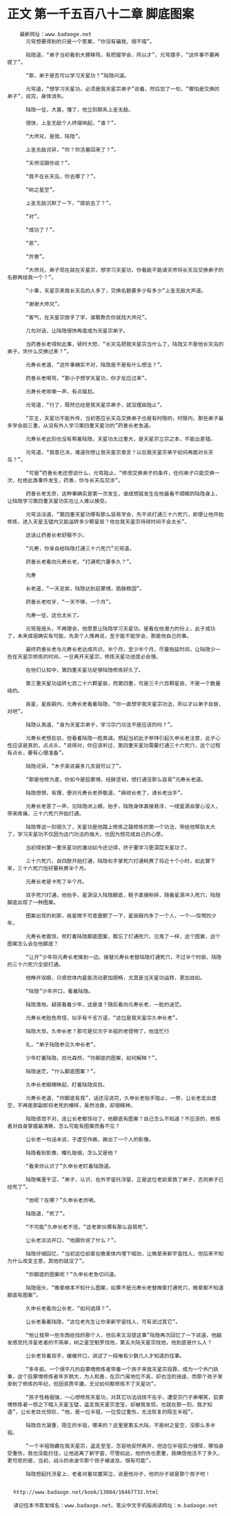 # 正文 第一千五百八十二章 脚底图案
        最新网址：www.badaoge.net
          元穹想要得到的只是一个答案，“你没有骗我，很不错”。
      
          陆隐道，“弟子当初看到大挪移阵，有把握学会，所以才”，元穹摆手，“这件事不要再提了”。
      
          “那，弟子是否可以学习天星功？”陆隐问道。
      
          元穹道，“想学习天星功，必须是我天星宗弟子”说着，然后加了一句，“哪怕是交换的弟子”，说完，身体消失。
      
          陆隐一怔，大喜，懂了，他立刻联系上圣无敌。
      
          很快，上圣无敌个人终端响起，“谁？”。
      
          “大师兄，是我，陆隐”。
      
          上圣无敌诧异，“你？你活着回来了？”。
      
          “天师没跟你说？”。
      
          “我不在长天岛，你去哪了？”。
      
          “树之星空”。
      
          上圣无敌沉默了一下，“提前去了？”。
      
          “对”。
      
          “成功了？”。
      
          “恩”。
      
          “厉害”。
      
          “大师兄，弟子现在就在天星宗，想学习天星功，你看能不能请天师将长天岛交换弟子的名额再给我一个？”。
      
          “小事，天星宗来我长天岛的人多了，交换名额要多少有多少”上圣无敌大声道。
      
          “谢谢大师兄”。
      
          “客气，在天星宗放手了学，谁敢欺负你就找大师兄”。
      
          几句对话，让陆隐很快再度成为天星宗弟子。
      
          当药善长老得知此事，顿时大怒，“长天岛把我天星宗当什么了，陆隐又不是他长天岛的弟子，凭什么交换过来？”。
      
          元寿长老道，“这件事确实不对，陆隐是不是有什么想法？”。
      
          药善长老喝骂，“那小子想学天星功，你才反应过来”。
      
          元寿长老咳嗽一声，有点尴尬。
      
          元穹道，“行了，既然已经是我天星宗弟子，就没理由阻止”。
      
          “宗主，天星功不能外传，当初答应长天岛交换弟子也是有时限的，时限内，那些弟子最多学会前三重，从没有外人学习第四重天星功的”药善长老急道。
      
          元寿长老此刻也没有帮着陆隐，天星功太过重大，是天星宗立宗之本，不能出差错。
      
          元穹道，“我意已决，难道你想让我天星宗食言？以后我天星宗弟子如何再面对长天岛？”。
      
          “可是”药善长老还想说什么，元穹阻止，“修改交换弟子的条件，任何弟子只能交换一次，杜绝此类事件发生，药善，你与长天岛交涉”。
      
          药善长老无奈，这种事确实是第一次发生，谁成想就发生在他最看不顺眼的陆隐身上，让陆隐学习第四重天星功实在让人难以接受。
      
          元穹淡淡道，“第四重天星功哪有那么容易学会，先不说打通三十六死穴，即便让他开始修炼，进入天星玉璧内又能运转多少颗星辰？他在我天星宗待得时间不会太长”。
      
          这话让药善长老舒服不少。
      
          “元寿，你亲自给陆隐打通三十六死穴”元穹道。
      
          药善长老看向元寿长老，“打通死穴要多久？”。
      
          元寿
      
          长老道，“一天足矣，陆隐达到启蒙境，筋脉稳固”。
      
          药善长老咬牙，“一天不够，一个月”。
      
          元寿一怔，这也太长了。
      
          元穹摇摇头，不再理会，他愿意让陆隐学习天星功，是看在他潜力的份上，此子成功了，未来成祖确实有可能，先卖个人情再说，至于能不能学会，那是他自己的事。
      
          最终药善长老与元寿长老达成共识，半个月，至少半个月，尽量拖延时间，让陆隐少一些在天星宗修炼的时间，一旦离开天星宗，修炼天星功进度必会慢。
      
          在他们认知中，第四重天星功足够陆隐修炼好久了。
      
          第三重天星功运转七百二十六颗星辰，而第四重，可是三千六百颗星辰，不是一个数量级的。
      
          辰星，星辰殿内，元寿长老看着陆隐，“你一直想学我天星宗功法，所以才以弟子自居，对吧”。
      
          陆隐认真道，“身为天星宗弟子，学习宗门功法不是应该的吗？”。
      
          元寿长老想反驳，但看着陆隐一脸真诚，想起当初此子参拜引起久申长老注意，此子心性应该是真的，点点头，“说得对，你应该听过，第四重天星功需要打通三十六死穴，这个过程有点长，要有心理准备”。
      
          陆隐诧异，“木子英说最多几天就可以了”。
      
          “那是他修为差，你如今是启蒙境，经脉坚韧，想打通没那么容易”元寿长老道。
      
          陆隐想想，有理，便对元寿长老恭敬道，“麻烦长老了，请长老出手”。
      
          元寿长老恩了一声，见陆隐闭上眼，抬手，陆隐身体直接悬浮，一缕星源自掌心没入，带来疼痛，三十六死穴开始打通。
      
          陆隐等这一刻很久了，天星功是他踏上修炼之路修炼的第一个功法，带给他帮助太大了，学习天星功不仅因为这门功法的强大，也因为想完成自己的心愿。
      
          当初得到第一重天星功的激动如今还记得，终于要学习更深层天星功了。
      
          三十六死穴，自四肢开始打通，陆隐右手掌死穴打通耗费了将近十个小时，如此算下来，三十六死穴恰好要耗费半个月。
      
          元寿长老是卡死了半个月。
      
          双手死穴打通，他抬手，星源没入陆隐脚底，鞋子直接粉碎，随着星源冲入死穴，陆隐脚底出现了一种图案。
      
          图案出现的刹那，辰星微不可查震颤了一下，星辰殿内多了一个人，一个——惊愕的少年。
      
          元寿长老震惊，死盯着陆隐脚底图案，都忘了打通死穴，见鬼了一样，这个图案，这个图案怎么会在他脚底？
      
          “让开”少年将元寿长老推到一边，接替元寿长老替陆隐打通死穴，不过半个时辰，陆隐的三十六死穴全部打通。
      
          他睁开双眼，只感觉体内星能流动更加顺畅，尤其是当天星功运转，更加自如。
      
          “陆隐”少年开口，看着陆隐。
      
          陆隐落地，疑惑看着少年，这是谁？随后看向元寿长老，一脸的迷茫。
      
          元寿长老脸色奇怪，似乎有千言万语，“这位是我天星宗久申长老”。
      
          陆隐大惊，久申长老？那可是仅次于半祖的老怪物了，他连忙行
      
          礼，“弟子陆隐参见久申长老”。
      
          少年盯着陆隐，目光森然，“你脚底的图案，如何解释？”。
      
          陆隐迷茫，“什么脚底图案？”。
      
          久申长老眼睛眯起，盯着陆隐双目。
      
          元寿长老道，“你脚底有我”，话还没说完，久申长老抬手阻止，一旁，公长老走出虚空，不再是那副即将老死的模样，虽然沧桑，却很精神。
      
          陆隐感觉不对，连公长老都惊动了，他脚底有图案？自己怎么不知道？不应该的，修炼者对自身掌握最清晰，怎么可能有图案而看不见？
      
          公长老一句话未说，于虚空作画，画出了一个人的影像。
      
          陆隐看到影像，瞳孔陡缩，怎么又是他？
      
          “看来你认识了”久申长老盯着陆隐道。
      
          陆隐嘴里干涩，“弟子，认识，在外宇宙托浮星，正是这位老前辈救了弟子，否则弟子已经死了”。
      
          “他呢？在哪？”久申长老厉喝。
      
          陆隐道，“死了”。
      
          “不可能”久申长老不信，“这老家伙哪有那么容易死”。
      
          公长老淡淡开口，“他跟你说了什么？”。
      
          陆隐仔细回忆，“当初这位前辈在晚辈体内埋下暗劲，让晚辈来新宇宙找人，但后来不知为什么改变主意，其他的就没了”。
      
          “你脚底的图案呢？”久申长老急切问道。
      
          陆隐摇头，“晚辈根本不知什么图案，如果不是元寿长老替晚辈打通死穴，晚辈都不知道脚底有图案”。
      
          久申长老看向公长老，“如何选择？”。
      
          公长老看着陆隐，“这位老先生让你来新宇宙找人，可有说过其它”。
      
          “他让我带一些东西给找的那个人，但后来又没提这事”陆隐再次回忆了一下说道，他越发感觉托浮星老者的不简单，树之星空魁罗找他，第五大陆天星宗找他，他到底是什么人？
      
          公长老背着双手，缓缓开口，讲述了一段唯有少数几人才知道的往事。
      
          “多年前，一个很平凡的启蒙境修炼者带着一个孩子来我天星宗投靠，成为一个外门执事，这个启蒙境修炼者年岁颇大，为人和善，在宗门虽地位不高，却也活的逍遥，而那个孩子渐渐到了修炼的年纪，但因资质平庸，无论如何都修炼不了天星功”。
      
          “孩子性格倔强，一心想修炼天星功，对其它功法战技不在乎，遭受宗门子弟嘲笑，启蒙境修炼者一怒之下暗入天星玉璧，盗走我天星宗至宝，却被我发现，也就在那一刻，我才知道”，公长老目光惊叹，“他，是一位半祖，一位受过重伤，无法恢复的陌生半祖”。
      
          陆隐目光凝重，陌生的半祖，哪来的？这里是第五大陆，不是树之星空，没那么多半祖。
      
          “一个半祖隐藏在我天星宗，盗走至宝，怎容他安然离开，但这位半祖实力强悍，哪怕身受重伤，我也没能拦住，让他逃离了新宇宙，尽管如此，他的伤也更重，我确信他活不了多久，更可悲的是，当初，战斗的余波令那个孩子被波及，很有可能”。
      
          陆隐想起托浮星上，老者对着坟墓哭泣，说是他孙子，他的孙子就是那个孩子吧！
      
      
      http://www.badaoge.net/book/13084/16467732.html
      
      请记住本书首发域名：www.badaoge.net。笔尖中文手机版阅读网址：m.badaoge.net